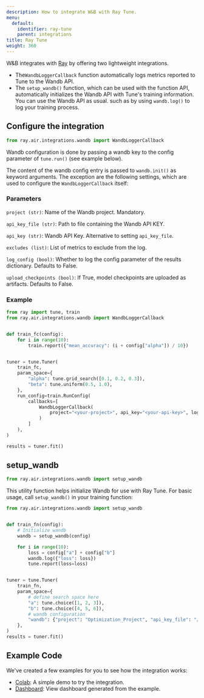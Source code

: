 ```yaml
---
description: How to integrate W&B with Ray Tune.
menu:
  default:
    identifier: ray-tune
    parent: integrations
title: Ray Tune
weight: 360
---
```


W&B integrates with [Ray](https://github.com/ray-project/ray) by offering two lightweight integrations.

- The`WandbLoggerCallback` function automatically logs metrics reported to Tune to the Wandb API.
- The `setup_wandb()` function, which can be used with the function API,  automatically initializes the Wandb API with Tune's training information. You can use the Wandb API as usual. such as by using `wandb.log()` to log your training process.

## Configure the integration

```python
from ray.air.integrations.wandb import WandbLoggerCallback
```

Wandb configuration is done by passing a wandb key to the config parameter of `tune.run()` (see example below).

The content of the wandb config entry is passed to `wandb.init()` as keyword arguments. The exception are the following settings, which are used to configure the `WandbLoggerCallback` itself:

### Parameters

`project (str)`: Name of the Wandb project. Mandatory.

`api_key_file (str)`: Path to file containing the Wandb API KEY.

`api_key (str)`: Wandb API Key. Alternative to setting `api_key_file`.

`excludes (list)`: List of metrics to exclude from the log.

`log_config (bool)`: Whether to log the config parameter of the results dictionary. Defaults to False.

`upload_checkpoints (bool)`:  If True, model checkpoints are uploaded as artifacts. Defaults to False.

### Example

```python
from ray import tune, train
from ray.air.integrations.wandb import WandbLoggerCallback


def train_fc(config):
    for i in range(10):
        train.report({"mean_accuracy": (i + config["alpha"]) / 10})


tuner = tune.Tuner(
    train_fc,
    param_space={
        "alpha": tune.grid_search([0.1, 0.2, 0.3]),
        "beta": tune.uniform(0.5, 1.0),
    },
    run_config=train.RunConfig(
        callbacks=[
            WandbLoggerCallback(
                project="<your-project>", api_key="<your-api-key>", log_config=True
            )
        ]
    ),
)

results = tuner.fit()
```

## setup_wandb

```python
from ray.air.integrations.wandb import setup_wandb
```

This utility function helps initialize Wandb for use with Ray Tune. For basic usage, call `setup_wandb()` in your training function:

```python
from ray.air.integrations.wandb import setup_wandb


def train_fn(config):
    # Initialize wandb
    wandb = setup_wandb(config)

    for i in range(10):
        loss = config["a"] + config["b"]
        wandb.log({"loss": loss})
        tune.report(loss=loss)


tuner = tune.Tuner(
    train_fn,
    param_space={
        # define search space here
        "a": tune.choice([1, 2, 3]),
        "b": tune.choice([4, 5, 6]),
        # wandb configuration
        "wandb": {"project": "Optimization_Project", "api_key_file": "/path/to/file"},
    },
)
results = tuner.fit()
```

## Example Code

We've created a few examples for you to see how the integration works:

* [Colab](http://wandb.me/raytune-colab): A simple demo to try the integration.
* [Dashboard](https://wandb.ai/anmolmann/ray_tune): View dashboard generated from the example.